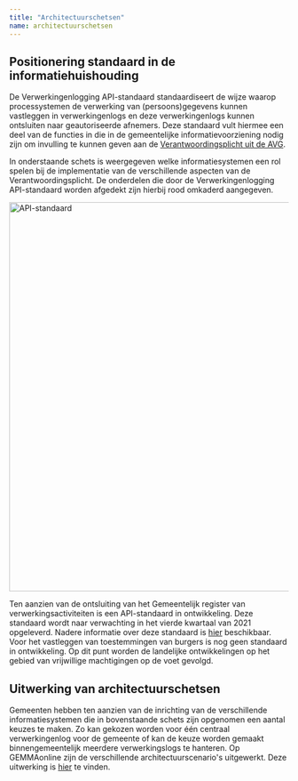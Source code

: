 ```yaml
---
title: "Architectuurschetsen"
name: architectuurschetsen
---
```

## Positionering standaard in de informatiehuishouding  
De Verwerkingenlogging API-standaard standaardiseert de wijze waarop processystemen de verwerking van (persoons)gegevens kunnen vastleggen in verwerkingenlogs en deze verwerkingenlogs kunnen ontsluiten naar geautoriseerde afnemers. Deze standaard vult hiermee een deel van de functies in die in de gemeentelijke informatievoorziening nodig zijn om invulling te kunnen geven aan de [Verantwoordingsplicht uit de AVG](https://autoriteitpersoonsgegevens.nl/nl/onderwerpen/algemene-informatie-avg/verantwoordingsplicht).

In onderstaande schets is weergegeven welke informatiesystemen een rol spelen bij de implementatie van de verschillende aspecten van de Verantwoordingsplicht. De onderdelen die door de Verwerkingenlogging API-standaard worden afgedekt zijn hierbij rood omkaderd aangegeven. 

<img src="./_assets/API_standaard_werkingsgebied.png" alt="API-standaard" width="700"/>

Ten aanzien van de ontsluiting van het Gemeentelijk register van verwerkingsactiviteiten is een API-standaard in ontwikkeling. Deze standaard wordt naar verwachting in het vierde kwartaal van 2021 opgeleverd. Nadere informatie over deze standaard is [hier](https://github.com/VNG-Realisatie/gemma-verwerkingsactiviteiten) beschikbaar. Voor het vastleggen van toestemmingen van burgers is nog geen standaard in ontwikkeling. Op dit punt worden de landelijke ontwikkelingen op het gebied van vrijwillige machtigingen op de voet gevolgd. 

## Uitwerking van architectuurschetsen 
Gemeenten hebben ten aanzien van de inrichting van de verschillende informatiesystemen die in bovenstaande schets zijn opgenomen een aantal keuzes te maken. Zo kan gekozen worden voor één centraal verwerkingenlog voor de gemeente of kan de keuze worden gemaakt binnengemeentelijk meerdere verwerkingslogs te hanteren. Op GEMMAonline zijn de verschillende architectuurscenario's uitgewerkt. Deze uitwerking is [hier](https://www.gemmaonline.nl/index.php/Thema_Logging_en_verwerkingsactiviteiten) te vinden. 


